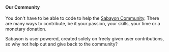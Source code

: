 ---
---

#### Our Community

You don't have to be able to code to help the
[Sabayon Community](https://forum.sabayon.org/).
There are many ways to contribute, be it your passion, your skills,
your time or a monetary donation.

Sabayon is user powered, created solely on freely given user contributions,
so why not help out and give back to the community?
